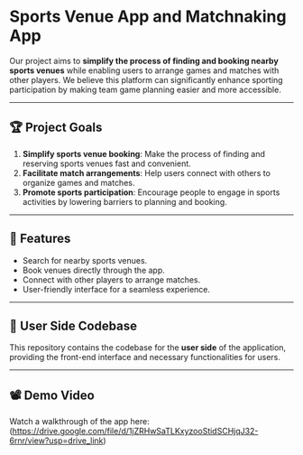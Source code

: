 # Sports Venue App and Matchnaking App

Our project aims to **simplify the process of finding and booking nearby sports venues** while enabling users to arrange games and matches with other players. We believe this platform can significantly enhance sporting participation by making team game planning easier and more accessible.

---

## 🏆 Project Goals

1. **Simplify sports venue booking**: Make the process of finding and reserving sports venues fast and convenient.
2. **Facilitate match arrangements**: Help users connect with others to organize games and matches.
3. **Promote sports participation**: Encourage people to engage in sports activities by lowering barriers to planning and booking.

---

## 🚀 Features

- Search for nearby sports venues.
- Book venues directly through the app.
- Connect with other players to arrange matches.
- User-friendly interface for a seamless experience.

---

## 📂 User Side Codebase

This repository contains the codebase for the **user side** of the application, providing the front-end interface and necessary functionalities for users.

---

## 📽️ Demo Video

Watch a walkthrough of the app here: (https://drive.google.com/file/d/1jZRHwSaTLKxyzooStidSCHjqJ32-6rnr/view?usp=drive_link)


